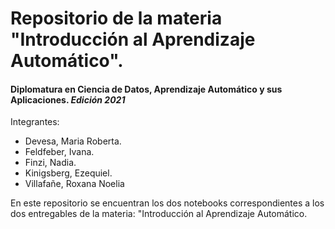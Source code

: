 # Repositorio de la materia "Introducción al Aprendizaje Automático". 
#### Diplomatura en Ciencia de Datos, Aprendizaje Automático y sus Aplicaciones. *Edición 2021*

Integrantes:
* Devesa, Maria Roberta. 
* Feldfeber, Ivana. 
* Finzi, Nadia. 
* Kinigsberg, Ezequiel. 
* Villafañe, Roxana Noelia


En este repositorio se encuentran los dos notebooks correspondientes a los dos entregables de la materia:
"Introducción al Aprendizaje Automático. 
